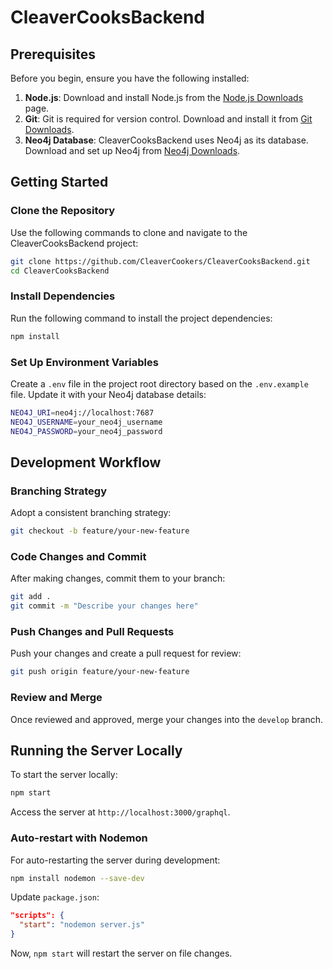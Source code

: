 # CleaverCooksBackend

## Prerequisites

Before you begin, ensure you have the following installed:

1. **Node.js**: Download and install Node.js from the [Node.js Downloads](https://nodejs.org) page.
2. **Git**: Git is required for version control. Download and install it from [Git Downloads](https://git-scm.com).
3. **Neo4j Database**: CleaverCooksBackend uses Neo4j as its database. Download and set up Neo4j from [Neo4j Downloads](https://neo4j.com/download/).

## Getting Started

### Clone the Repository

Use the following commands to clone and navigate to the CleaverCooksBackend project:

```bash
git clone https://github.com/CleaverCookers/CleaverCooksBackend.git
cd CleaverCooksBackend
```

### Install Dependencies

Run the following command to install the project dependencies:

```bash
npm install
```

### Set Up Environment Variables

Create a `.env` file in the project root directory based on the `.env.example` file. Update it with your Neo4j database details:

```bash
NEO4J_URI=neo4j://localhost:7687
NEO4J_USERNAME=your_neo4j_username
NEO4J_PASSWORD=your_neo4j_password
```

## Development Workflow

### Branching Strategy

Adopt a consistent branching strategy:

```bash
git checkout -b feature/your-new-feature
```

### Code Changes and Commit

After making changes, commit them to your branch:

```bash
git add .
git commit -m "Describe your changes here"
```

### Push Changes and Pull Requests

Push your changes and create a pull request for review:

```bash
git push origin feature/your-new-feature
```

### Review and Merge

Once reviewed and approved, merge your changes into the `develop` branch.

## Running the Server Locally

To start the server locally:

```bash
npm start
```

Access the server at `http://localhost:3000/graphql`.

### Auto-restart with Nodemon

For auto-restarting the server during development:

```bash
npm install nodemon --save-dev
```

Update `package.json`:

```json
"scripts": {
  "start": "nodemon server.js"
}
```

Now, `npm start` will restart the server on file changes.
